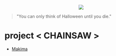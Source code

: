 <p align="center"><img src="https://user-images.githubusercontent.com/64591335/168445317-ed626e44-65f0-43be-b9b6-f38dd6fb4cb8.png"></p>

> "You can only think of Halloween until you die."
# project < CHAINSAW >
- <a href="https://github.com/Yoon-men/Makima">Makima</a>
